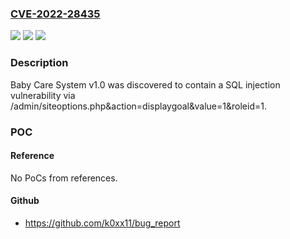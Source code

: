 ### [CVE-2022-28435](https://cve.mitre.org/cgi-bin/cvename.cgi?name=CVE-2022-28435)
![](https://img.shields.io/static/v1?label=Product&message=n%2Fa&color=blue)
![](https://img.shields.io/static/v1?label=Version&message=n%2Fa&color=blue)
![](https://img.shields.io/static/v1?label=Vulnerability&message=n%2Fa&color=brighgreen)

### Description

Baby Care System v1.0 was discovered to contain a SQL injection vulnerability via /admin/siteoptions.php&action=displaygoal&value=1&roleid=1.

### POC

#### Reference
No PoCs from references.

#### Github
- https://github.com/k0xx11/bug_report

